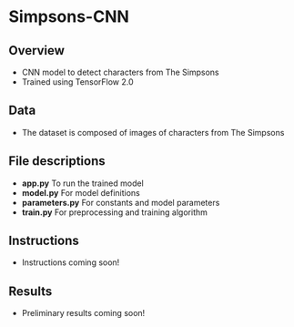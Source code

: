 # Simpsons-CNN
## Overview
* CNN model to detect characters from The Simpsons
* Trained using TensorFlow 2.0

## Data
* The dataset is composed of images of characters from The Simpsons

## File descriptions
* **app.py** To run the trained model
* **model.py** For model definitions
* **parameters.py** For constants and model parameters
* **train.py** For preprocessing and training algorithm

## Instructions
* Instructions coming soon!

## Results
* Preliminary results coming soon!

